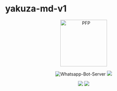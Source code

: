 <h1> yakuza-md-v1 </h1>
<div align="center">
  
  <img src="https://i.ibb.co/LZ2w0Fv/IMG-20230406-WA0012.jpg" width="150" height="150" border="0" alt="PFP">

</div>


<p align="center">
<img title="Whatsapp-Bot-Server" src="https://img.shields.io/badge/self hosting-3d1513?style=for-the-badge&logo=serverless&logoColor=FD5750"></img>
  <a href="https://railway.app/new/template"><img src="https://img.shields.io/badge/railway-3e164f?style=for-the-badge&logo=railway&logoColor=0B0D0E"></a>
</p>
<p align="center">
  <a href="https://heroku.com/deploy?template=https://github.com/ALPHAkaveen/yakuza-md-v1/tree/main"><img src="https://img.shields.io/badge/heroku-9d7acc?style=for-the-badge&logo=heroku&logoColor=430098"></a>
  <a href="https://repl.it/github/ALPHAkaveen/yakuza-md-v1"><img src="https://img.shields.io/badge/replit-253c99?style=for-the-badge&logo=replit&logoColor=F26207"></a>
</p>

